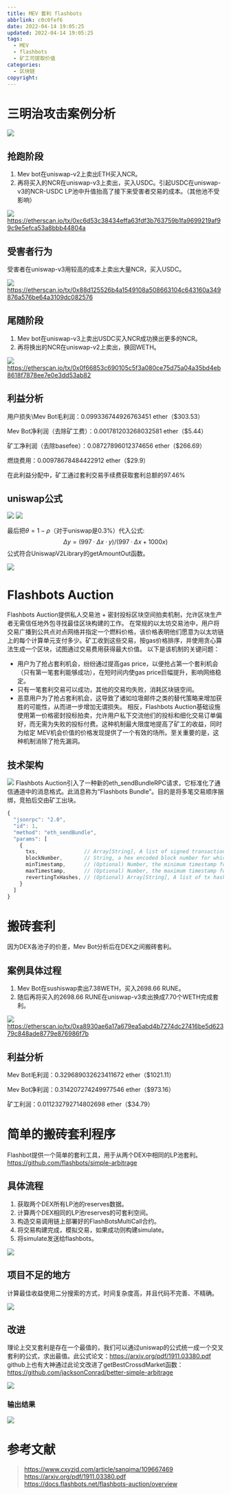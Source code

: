 ```yaml
---
title: MEV 套利 flashbots
abbrlink: c0c0fef6
date: 2022-04-14 19:05:25
updated: 2022-04-14 19:05:25
tags:
  - MEV
  - flashbots
  - 矿工可提取价值
categories:
  - 区块链
copyright:
---
```

# 三明治攻击案例分析
![](MEV-套利-flashbots/mev-0.jpg)
## 抢跑阶段
1. Mev bot在uniswap-v2上卖出ETH买入NCR。
2. 再将买入的NCR在uniswap-v3上卖出，买入USDC。引起USDC在uniswap-v3的NCR-USDC LP池中升值抬高了接下来受害者交易的成本。（其他池不受影响）

![](MEV-套利-flashbots/mev-1.png)
https://etherscan.io/tx/0xc6d53c38434effa63fdf3b763759b1fa9699219af99c9e5efca53a8bbb44804a
## 受害者行为
受害者在uniswap-v3用较高的成本上卖出大量NCR，买入USDC。

![](MEV-套利-flashbots/mev-2.png)
https://etherscan.io/tx/0x88d125526b4a1549108a508663104c643160a349876a576be64a3109dc082576
## 尾随阶段
1. Mev bot在uniswap-v3上卖出USDC买入NCR成功换出更多的NCR。
2. 再将换出的NCR在uniswap-v2上卖出，换回WETH。

![](MEV-套利-flashbots/mev-3.png)
https://etherscan.io/tx/0x0f66853c690105c5f3a080ce75d75a04a35bd4eb8618f7878ee7e0e3dd53ab82
## 利益分析
用户损失\Mev Bot毛利润：0.099336744926763451 ether（$303.53）

Mev Bot净利润（去除矿工费）：0.001781203268032581 ether（$5.44）

矿工净利润（去除basefee）：0.08727896012374656 ether（$266.69）

燃烧费用：0.00978678484422912 ether（$29.9）

在此利益分配中，矿工通过套利交易手续费获取套利总额的97.46%
## uniswap公式

![](MEV-套利-flashbots/mev-4.png)
![](MEV-套利-flashbots/mev-5.png)

最后把$\theta=1-\rho$（对于uniswap是0.3\%）代入公式:
$$\Delta{y}=(997·\Delta{x}·y)/(997·\Delta{x}+1000x)$$
公式符合UniswapV2Library的getAmountOut函数。

![](MEV-套利-flashbots/mev-6.png)
# Flashbots Auction
Flashbots Auction提供私人交易池 + 密封投标区块空间拍卖机制，允许区块生产者无需信任地外包寻找最佳区块构建的工作。
在常规的以太坊交易池中，用户将交易广播到公共点对点网络并指定一个燃料价格，该价格表明他们愿意为以太坊链上的每个计算单元支付多少。矿工收到这些交易，按gas价格排序，并使用贪心算法生成一个区块，试图通过交易费用获得最大价值。
以下是该机制的关键问题：
- 用户为了抢占套利机会，纷纷通过提高gas price，以便抢占第一个套利机会（只有第一笔套利能够成功），在短时间内使gas price巨幅提升，影响网络稳定。
- 只有一笔套利交易可以成功，其他的交易均失败，消耗区块链空间。
- 恶意用户为了抢占套利机会，这导致了诸如垃圾邮件之类的替代策略来增加获胜的可能性，从而进一步增加无谓损失。
相反，Flashbots Auction基础设施使用第一价格密封投标拍卖，允许用户私下交流他们的投标和细化交易订单偏好，而无需为失败的投标付费。这种机制最大限度地提高了矿工的收益，同时为给定 MEV机会价值的价格发现提供了一个有效的场所。至关重要的是，这种机制消除了抢先漏洞。
## 技术架构

![](MEV-套利-flashbots/mev-7.png)
Flashbots Auction引入了一种新的eth_sendBundleRPC请求，它标准化了通信通道中的消息格式。此消息称为“Flashbots Bundle”。目的是将多笔交易顺序捆绑，竞拍后交由矿工出块。
```js
{
  "jsonrpc": "2.0",
  "id": 1,
  "method": "eth_sendBundle",
  "params": [
    {
      txs,               // Array[String], A list of signed transactions to execute in an atomic bundle
      blockNumber,       // String, a hex encoded block number for which this bundle is valid on
      minTimestamp,      // (Optional) Number, the minimum timestamp for which this bundle is valid, in seconds since the unix epoch
      maxTimestamp,      // (Optional) Number, the maximum timestamp for which this bundle is valid, in seconds since the unix epoch
      revertingTxHashes, // (Optional) Array[String], A list of tx hashes that are allowed to revert
    }
  ]
}
```

# 搬砖套利
因为DEX各池子的价差，Mev Bot分析后在DEX之间搬砖套利。
## 案例具体过程
1. Mev Bot在sushiswap卖出7.38WETH，买入2698.66 RUNE。
2. 随后再将买入的2698.66 RUNE在uniswap-v3卖出换成7.70个WETH完成套利。

![](MEV-套利-flashbots/mev-8.png)
https://etherscan.io/tx/0xa8930ae6a17a679ea5abd4b7274dc27416be5d62379c848ade8779e876986f7b
## 利益分析
Mev Bot毛利润：0.329689032623411672 ether（$1021.11）

Mev Bot净利润：0.314207274249977546 ether（$973.16）

矿工利润：0.011232792714802698 ether（$34.79）

# 简单的搬砖套利程序
Flashbot提供一个简单的套利工具，用于从两个DEX中相同的LP池套利。
https://github.com/flashbots/simple-arbitrage
## 具体流程
1. 获取两个DEX所有LP池的reserves数据。
2. 计算两个DEX相同的LP池reserves的可套利空间。
3. 构造交易调用链上部署好的FlashBotsMultiCall合约。
4. 将交易构建完成，模拟交易，如果成功则构建simulate。
5. 将simulate发送给flashbots。

![](MEV-套利-flashbots/mev-9.png)
## 项目不足的地方
计算最佳收益使用二分搜索的方式，时间复杂度高，并且代码不完善、不精确。

![](MEV-套利-flashbots/mev-10.png)
## 改进
理论上交叉套利是存在一个最值的，我们可以通过uniswap的公式统一成一个交叉套利的公式，求出最值。此公式论文：https://arxiv.org/pdf/1911.03380.pdf
github上也有大神通过此论文改进了getBestCrossdMarket函数：https://github.com/jacksonConrad/better-simple-arbitrage

![](MEV-套利-flashbots/mev-11.png)
### 输出结果

![](MEV-套利-flashbots/mev-12.png)
# 参考文献
> https://www.cxyzjd.com/article/sanqima/109667469
> https://arxiv.org/pdf/1911.03380.pdf
> https://docs.flashbots.net/flashbots-auction/overview
